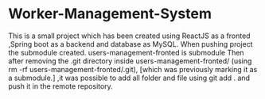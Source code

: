 # Worker-Management-System
This is a small project which has been created using ReactJS  as a fronted ,Spring boot as a backend and database  as MySQL.
When pushing project the submodule created.  users-management-fronted is submodule Then after removing the .git directory inside users-management-fronted/
(using rm -rf users-management-fronted/.git), [which was previously marking it as a submodule.] ,it was possible to add all folder and file using git add . and push it in the 
remote repository.
